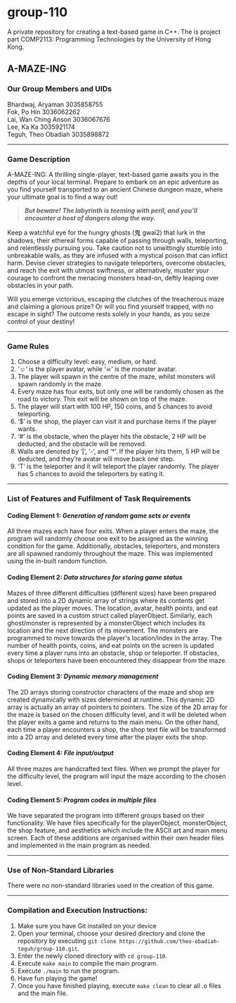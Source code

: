 # group-110
A private repository for creating a text-based game in C++. The is project part COMP2113: Programming Technologies by the University of Hong Kong.

## A-MAZE-ING

### Our Group Members and UIDs

Bhardwaj, Aryaman       3035858755\
Fok, Po Hin 				    3036062262\
Lai, Wan Ching Anson 		3036067676\
Lee, Ka Ka 				      3035921174\
Teguh, Theo Obadiah 		3035898872

---

### Game Description
A-MAZE-ING: A thrilling single-player, text-based game awaits you in the depths of your local terminal. Prepare to embark on an epic adventure as you find yourself transported to an ancient Chinese dungeon maze, where your ultimate goal is to find a way out!

> ***But beware! The labyrinth is teeming with peril, and you'll encounter a host of dangers along the way.***

Keep a watchful eye for the hungry ghosts (鬼 gwai2) that lurk in the shadows, their ethereal forms capable of passing through walls, teleporting, and relentlessly pursuing you. Take caution not to unwittingly stumble into unbreakable walls, as they are infused with a mystical poison that can inflict harm. Devise clever strategies to navigate teleporters, overcome obstacles, and reach the exit with utmost swiftness, or alternatively, muster your courage to confront the menacing monsters head-on, deftly leaping over obstacles in your path.

Will you emerge victorious, escaping the clutches of the treacherous maze and claiming a glorious prize? Or will you find yourself trapped, with no escape in sight? The outcome rests solely in your hands, as you seize control of your destiny!

---

### Game Rules
1. Choose a difficulty level: easy, medium, or hard.
1. ‘☺’ is the player avatar, while ‘☠’ is the monster avatar.
1. The player will spawn in the centre of the maze, whilst monsters will spawn randomly in the maze.
1. Every maze has four exits, but only one will be randomly chosen as the road to victory. This exit will be shown on top of the maze.
1. The player will start with 100 HP, 150 coins, and 5 chances to avoid teleporting.
1. ‘$’ is the shop, the player can visit it and purchase items if the player wants.
1. ‘#’ is the obstacle, when the player hits the obstacle, 2 HP will be deducted, and the obstacle will be removed.
1. Walls are denoted by ‘|’, ‘-’, and ‘*’. If the player hits them, 5 HP will be deducted, and they’re avatar will move back one step.
1. ‘T’ is the teleporter and it will teleport the player randomly. The player has 5 chances to avoid the teleporters by eating it.

---

### List of Features and Fulfilment of Task Requirements
#### Coding Element 1: *Generation of random game sets or events*
All three mazes each have four exits. When a player enters the maze, the program will randomly choose one exit to be assigned as the winning condition for the game. Additionally, obstacles, teleporters, and monsters are all spawned randomly throughout the maze. This was implemented using the in-built random function.

#### Coding Element 2: *Data structures for storing game status*
Mazes of three different difficulties (different sizes) have been prepared and stored  into a 2D dynamic array of strings where its contents get updated as the player moves. The location, avatar, health points, and eat points are saved in a custom struct called playerObject. Similarly, each ghost/monster is represented by a monsterObject which includes its location and the next direction of its movement. The monsters are programmed to move towards the player's location/index in the array. The number of health points, coins, and eat points on the screen is updated every time a player runs into an obstacle, shop or teleporter. If obstacles, shops or teleporters have been encountered they disappear from the maze.

#### Coding Element 3: *Dynamic memory management*
The 2D arrays storing constructor characters of the maze and shop are created dynamically with sizes determined at runtime. This dynamic 2D array is actually an array of pointers to pointers. The size of the 2D array for the maze is based on the chosen difficulty level, and it will be deleted when the player exits a game and returns to the main menu. On the other hand, each time a player encounters a shop, the shop text file will be transformed into a 2D array and deleted every time after the player exits the shop. 

#### Coding Element 4: *File input/output*
All three mazes are handcrafted text files. When we prompt the player for the difficulty level, the program will input the maze according to the chosen level.

#### Coding Element 5: *Program codes in multiple files*
We have separated the program into different groups based on their functionality. We have files specifically for the playerObject, monsterObject, the shop feature, and aesthetics which include the ASCII art and main menu screen. Each of these additions are organised within their own header files and implemented in the main program as needed.

---

### Use of Non-Standard Libraries
There were no non-standard libraries used in the creation of this game.

---

### Compilation and Execution Instructions:
1. Make sure you have Git installed on your device
1. Open your terminal, choose your desired directory and clone the repository by executing `git clone https://github.com/theo-obadiah-teguh/group-110.git`.
1. Enter the newly cloned directory with `cd group-110`.
1. Execute `make main` to compile the main program.
1. Execute `./main` to run the program.
1. Have fun playing the game!
1. Once you have finished playing, execute `make clean` to clear all .o files and the main file.


